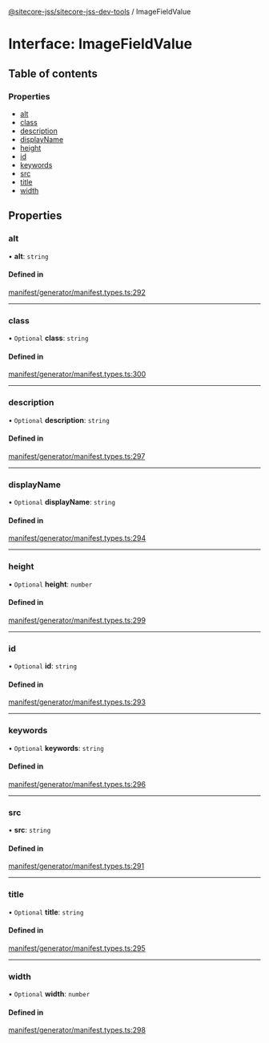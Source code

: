[@sitecore-jss/sitecore-jss-dev-tools](../README.md) / ImageFieldValue

# Interface: ImageFieldValue

## Table of contents

### Properties

- [alt](ImageFieldValue.md#alt)
- [class](ImageFieldValue.md#class)
- [description](ImageFieldValue.md#description)
- [displayName](ImageFieldValue.md#displayname)
- [height](ImageFieldValue.md#height)
- [id](ImageFieldValue.md#id)
- [keywords](ImageFieldValue.md#keywords)
- [src](ImageFieldValue.md#src)
- [title](ImageFieldValue.md#title)
- [width](ImageFieldValue.md#width)

## Properties

### alt

• **alt**: `string`

#### Defined in

[manifest/generator/manifest.types.ts:292](https://github.com/Sitecore/jss/blob/0917729be/packages/sitecore-jss-dev-tools/src/manifest/generator/manifest.types.ts#L292)

___

### class

• `Optional` **class**: `string`

#### Defined in

[manifest/generator/manifest.types.ts:300](https://github.com/Sitecore/jss/blob/0917729be/packages/sitecore-jss-dev-tools/src/manifest/generator/manifest.types.ts#L300)

___

### description

• `Optional` **description**: `string`

#### Defined in

[manifest/generator/manifest.types.ts:297](https://github.com/Sitecore/jss/blob/0917729be/packages/sitecore-jss-dev-tools/src/manifest/generator/manifest.types.ts#L297)

___

### displayName

• `Optional` **displayName**: `string`

#### Defined in

[manifest/generator/manifest.types.ts:294](https://github.com/Sitecore/jss/blob/0917729be/packages/sitecore-jss-dev-tools/src/manifest/generator/manifest.types.ts#L294)

___

### height

• `Optional` **height**: `number`

#### Defined in

[manifest/generator/manifest.types.ts:299](https://github.com/Sitecore/jss/blob/0917729be/packages/sitecore-jss-dev-tools/src/manifest/generator/manifest.types.ts#L299)

___

### id

• `Optional` **id**: `string`

#### Defined in

[manifest/generator/manifest.types.ts:293](https://github.com/Sitecore/jss/blob/0917729be/packages/sitecore-jss-dev-tools/src/manifest/generator/manifest.types.ts#L293)

___

### keywords

• `Optional` **keywords**: `string`

#### Defined in

[manifest/generator/manifest.types.ts:296](https://github.com/Sitecore/jss/blob/0917729be/packages/sitecore-jss-dev-tools/src/manifest/generator/manifest.types.ts#L296)

___

### src

• **src**: `string`

#### Defined in

[manifest/generator/manifest.types.ts:291](https://github.com/Sitecore/jss/blob/0917729be/packages/sitecore-jss-dev-tools/src/manifest/generator/manifest.types.ts#L291)

___

### title

• `Optional` **title**: `string`

#### Defined in

[manifest/generator/manifest.types.ts:295](https://github.com/Sitecore/jss/blob/0917729be/packages/sitecore-jss-dev-tools/src/manifest/generator/manifest.types.ts#L295)

___

### width

• `Optional` **width**: `number`

#### Defined in

[manifest/generator/manifest.types.ts:298](https://github.com/Sitecore/jss/blob/0917729be/packages/sitecore-jss-dev-tools/src/manifest/generator/manifest.types.ts#L298)
